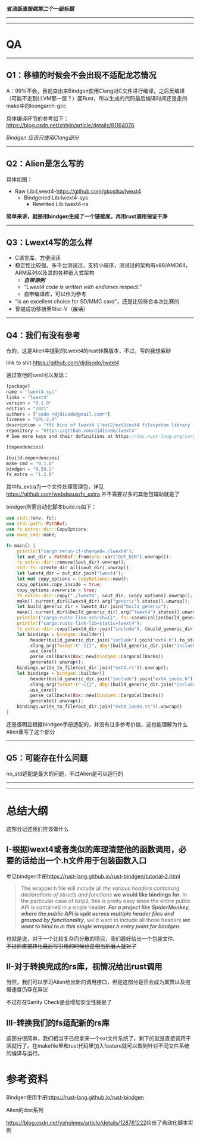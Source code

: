 ***省流版直接跳第二个一级标题***

---
---

# QA

---

## Q1：移植的时候会不会出现不适配龙芯情况

A：99%不会，目前查出来Bindgen使用Clang对C文件进行编译，之后反编译（可能不走到LLVM那一层？）回Rust，所以生成的代码最后编译时间还是走的make中的loongarch-gcc

具体编译环节的参考如下：<https://blog.csdn.net/xhhjin/article/details/81164076>

*Bindgen 应该只使用Clang部分*

---

## Q2：Alien是怎么写的

具体如图：

- Raw Lib:Lwext4-<https://github.com/gkostka/lwext4>
    - Bindgened Lib:lwext4-sys
        - Rewrited Lib:lwext4-rs

**简单来讲，就是用bindgen生成了一个链接库，再用rust调用保证干净**

---

## Q3：Lwext4写的怎么样

- C语言库，方便阅读
- 稳定性比较强，多平台测试过，支持小端序，测试过的架构有x86/AMD64，ARM系列以及其的各种嵌入式架构
    - ***自带测例***
    - *“Lwext4 code is written with endianes respect.”*
    - 自带编译库，可以作为参考
- “is an excellent choice for SD/MMC card”，还是比较符合本次比赛的
- 曾被成功移植至Risc-V（~~废话~~）

---

## Q4：我们有没有参考

有的，这是Alien中提到的Lwext4的rust转换版本，不过，写的我想紫砂

link to shit:<https://github.com/djdisodo/lwext4>

通过查他的toml可以发现：
```rust
[package]
name = "lwext4-sys"
links = "lwext4"
version = "0.1.0"
edition = "2021"
authors = ["sodo <djdisodo@gmail.com>"]
license = "GPL-2.0"
description = "ffi bind of lwext4 \"ext2/ext3/ext4 filesystem library for microcontrollers \""
repository = "https://github.com/djdisodo/lwext4"
# See more keys and their definitions at https://doc.rust-lang.org/cargo/reference/manifest.html

[dependencies]

[build-dependencies]
make-cmd = "0.1.0"
bindgen = "0.59.2"
fs_extra = "1.2.0"
```
其中fs_extra为一个文件处理管理包，详见<https://github.com/webdesus/fs_extra>
并不需要过多的其他包辅助就是了

bindgen所需自动化脚本build.rs如下：
```rust
use std::{env, fs};
use std::path::PathBuf;
use fs_extra::dir::CopyOptions;
use make_cmd::make;

fn main() {
	println!("cargo:rerun-if-changed=./lwext4");
	let out_dir = PathBuf::from(env::var("OUT_DIR").unwrap());
	fs_extra::dir::remove(&out_dir).unwrap();
	std::fs::create_dir_all(&out_dir).unwrap();
	let lwext4_dir = out_dir.join("lwext4");
	let mut copy_options = CopyOptions::new();
	copy_options.copy_inside = true;
	copy_options.overwrite = true;
	fs_extra::dir::copy("./lwext4", &out_dir, &copy_options).unwrap();
	make().current_dir(&lwext4_dir).arg("generic").status().unwrap();
	let build_generic_dir = lwext4_dir.join("build_generic");
	make().current_dir(&build_generic_dir).arg("lwext4").status().unwrap();
	println!("cargo:rustc-link-search={}", fs::canonicalize(build_generic_dir.join("src")).unwrap().to_str().unwrap());
	println!("cargo:rustc-link-lib=static=lwext4");
	fs_extra::dir::copy(lwext4_dir.join("include"), &build_generic_dir, &copy_options).unwrap();
	let bindings = bindgen::builder()
		.header(build_generic_dir.join("include").join("ext4.h").to_str().unwrap())
		.clang_arg(format!("-I{}", dbg!(build_generic_dir.join("include").to_str().unwrap())))
		.use_core()
		.parse_callbacks(Box::new(bindgen::CargoCallbacks))
		.generate().unwrap();
	bindings.write_to_file(out_dir.join("ext4.rs")).unwrap();
	let bindings = bindgen::builder()
		.header(build_generic_dir.join("include").join("ext4_inode.h").to_str().unwrap())
		.clang_arg(format!("-I{}", dbg!(build_generic_dir.join("include").to_str().unwrap())))
		.use_core()
		.parse_callbacks(Box::new(bindgen::CargoCallbacks))
		.generate().unwrap();
	bindings.write_to_file(out_dir.join("ext4_inode.rs")).unwrap()
}
```

还是很明显根据bindgen手册适配的，并没有过多参考价值，这也能理解为什么Alien重写了这个部分

---

## Q5：可能存在什么问题

no_std适配是最大的问题，不过Alien是可以运行的

---
---

# 总结大纲

这部分记述我们应该做什么

## I-根据lwext4或者类似的库理清楚他的函数调用，必要的话给出一个.h文件用于包装函数入口

参见bindgen手册<https://rust-lang.github.io/rust-bindgen/tutorial-2.html>

>The wrapper.h file will include all *the various headers containing declarations of structs and functions* **we would like bindings for**. In the particular case of bzip2, this is pretty easy since the entire public API is contained in a single header. ***For a project like SpiderMonkey, where the public API is split across multiple header files and grouped by functionality***, we'd want to include all those headers ***we want to bind to in this single wrapper.h entry point for bindgen***.

也就是说，对于一个比较复杂而分散的项目，我们最好给出一个包装文件.  
~~不过你直接转化最后写引用的时候也是相当折磨人就对了~~

## II-对于转换完成的rs库，视情况给出rust调用

当然，我们可以学习Alien给出新的调用接口，但是这部分是否会成为累赘以及拖慢速度仍存在异议

不过存在Sanity Check是会增加安全性就是了

## III-转换我们的fs适配新的rs库

这部分很简单，我们相当于已经拿来一个ext文件系统了，剩下的就是直接调用干活就行了。在makefile里和rust代码里加入feature就可以做到针对不同文件系统的编译与运行。

# 参考资料

Bindgen使用手册<https://rust-lang.github.io/rust-bindgen>

Alien的doc系列

<https://blog.csdn.net/yeholmes/article/details/128761222>给出了自动化脚本实例

